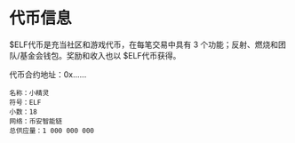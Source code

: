 # 代币信息

$ELF代币是充当社区和游戏代币，在每笔交易中具有 3 个功能；反射、燃烧和团队/基金会钱包。奖励和收入也以 $ELF代币获得。

代币合约地址：0x......

```
名称：小精灵    
符号：ELF
小数：18
网络：币安智能链
总供应量：1 000 000 000
```

